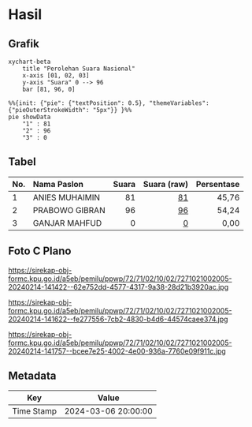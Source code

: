 # Hasil

## Grafik

```mermaid
xychart-beta
    title "Perolehan Suara Nasional"
    x-axis [01, 02, 03]
    y-axis "Suara" 0 --> 96
    bar [81, 96, 0]
```

```mermaid
%%{init: {"pie": {"textPosition": 0.5}, "themeVariables": {"pieOuterStrokeWidth": "5px"}} }%%
pie showData
    "1" : 81
    "2" : 96
    "3" : 0
```

## Tabel

| No. | Nama Paslon    | Suara | Suara (raw) | Persentase |
|:--- |:-------------- | -----:| -----------:| ----------:|
| 1   | ANIES MUHAIMIN | 81    | [81][p-1]   | 45,76      |
| 2   | PRABOWO GIBRAN | 96    | [96][p-2]   | 54,24      |
| 3   | GANJAR MAHFUD  | 0     | [0][p-3]    | 0,00       |


[p-1]: https://github.com/gigit-pemilu/pemilu-2024/blob/main/pilpres/hitung-suara/sub/72-sulawesi-tengah/sub/71-kota-palu/sub/02-palu-barat/sub/1002-ujuna/sub/005-tps/sub/paslon-1.txt
[p-2]: https://github.com/gigit-pemilu/pemilu-2024/blob/main/pilpres/hitung-suara/sub/72-sulawesi-tengah/sub/71-kota-palu/sub/02-palu-barat/sub/1002-ujuna/sub/005-tps/sub/paslon-2.txt
[p-3]: https://github.com/gigit-pemilu/pemilu-2024/blob/main/pilpres/hitung-suara/sub/72-sulawesi-tengah/sub/71-kota-palu/sub/02-palu-barat/sub/1002-ujuna/sub/005-tps/sub/paslon-3.txt

## Foto C Plano

https://sirekap-obj-formc.kpu.go.id/a5eb/pemilu/ppwp/72/71/02/10/02/7271021002005-20240214-141422--62e752dd-4577-4317-9a38-28d21b3920ac.jpg

https://sirekap-obj-formc.kpu.go.id/a5eb/pemilu/ppwp/72/71/02/10/02/7271021002005-20240214-141622--fe277556-7cb2-4830-b4d6-44574caee374.jpg

https://sirekap-obj-formc.kpu.go.id/a5eb/pemilu/ppwp/72/71/02/10/02/7271021002005-20240214-141757--bcee7e25-4002-4e00-936a-7760e09f911c.jpg


## Metadata

| Key        | Value               |
| ---------- | ------------------- |
| Time Stamp | 2024-03-06 20:00:00 |



